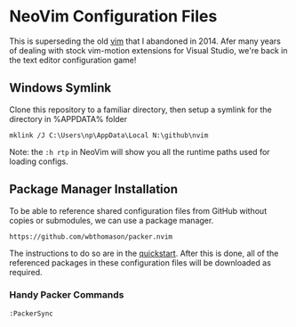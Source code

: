 # NeoVim Configuration Files

This is superseding the old [vim](https://github.com/nathanrosspowell/vim) that I abandoned in 2014.
Afer many years of dealing with stock vim-motion extensions for Visual Studio, we're back in the text editor configuration game!

## Windows Symlink

Clone this repository to a familiar directory, then setup a symlink for the directory in %APPDATA% folder 

```
mklink /J C:\Users\np\AppData\Local N:\github\nvim
```

Note: the `:h rtp` in NeoVim will show you all the runtime paths used for loading configs.

## Package Manager Installation

To be able to reference shared configuration files from GitHub without copies or submodules, we can use a package manager. 

    https://github.com/wbthomason/packer.nvim

The instructions to do so are in the [quickstart](https://github.com/wbthomason/packer.nvim#quickstart).
After this is done, all of the referenced packages in these configuration files will be downloaded as required.

### Handy Packer Commands

`:PackerSync` 


